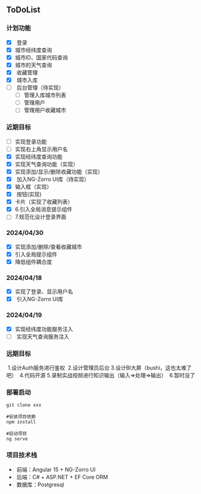 ## ToDoList

### 计划功能

- [x] ​    登录
- [x] ​    城市经纬度查询
- [x] ​    城市ID、国家代码查询
- [x] ​    城市的天气查询
- [x] ​    收藏管理
- [x] ​    城市入库
- [ ] ​    后台管理（待实现）
  - [ ] 管理入库城市列表
  - [ ] 管理用户
  - [ ] 管理用户收藏城市

### 近期目标

- [ ]    实现登录功能
  - [ ] 实现右上角显示用户名
- [x] ​    实现经纬度查询功能
- [x]    实现天气查询功能（实现）
- [x]    实现添加/显示/删除收藏功能（实现）
- [x] ​    加入NG-Zorro UI库（待实现）
- [x]    输入框（实现）
- [x] ​    按钮(实现)
- [x] ​    卡片（实现了收藏列表）
- [x] 6.引入全局消息提示组件
- [ ] 7.规范化设计登录界面

### 2024/04/30

- [x] ​    实现添加/删除/查看收藏城市
- [x] ​    引入全局提示组件
- [x] ​    降低组件耦合度

### 2024/04/18

- [x] ​    实现了登录、显示用户名
- [x] ​	引入NG-Zorro UI库

### 2024/04/19

- [x] ​    实现经纬度功能服务注入
- [ ] ​    实现天气查询服务注入

### 远期目标

​    1.设计Auth服务进行鉴权
​    2.设计管理员后台
​    3.设计BI大屏（bushi，这也太难了吧）
​    4.代码开源
​    5.录制实战视频进行知识输出（输入=>处理=>输出）
​    6.暂时没了

### 部署启动

```shell
git clone xxx

#安装项目依赖
npm install

#启动项目
ng serve
```


### 项目技术栈

- ​    前端：Angular 15 + NG-Zorro UI
- ​    后端：C# + ASP.NET + EF Core ORM
- ​    数据库：Postgresql

